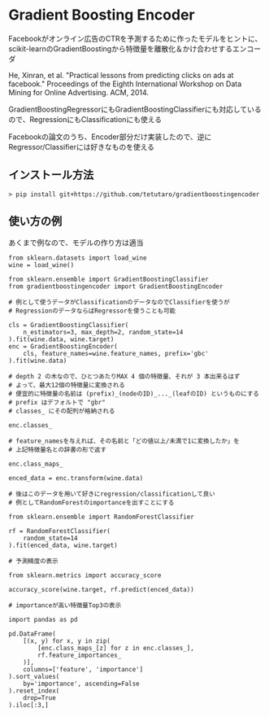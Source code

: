 # Gradient Boosting Encoder

Facebookがオンライン広告のCTRを予測するために作ったモデルをヒントに、scikit-learnのGradientBoostingから特徴量を離散化＆かけ合わせするエンコーダ

He, Xinran, et al. "Practical lessons from predicting clicks on ads at facebook." Proceedings of the Eighth International Workshop on Data Mining for Online Advertising. ACM, 2014.

GradientBoostingRegressorにもGradientBoostingClassifierにも対応しているので、RegressionにもClassificationにも使える

Facebookの論文のうち、Encoder部分だけ実装したので、逆にRegressor/Classifierには好きなものを使える

## インストール方法

`> pip install git+https://github.com/tetutaro/gradientboostingencoder`

## 使い方の例

あくまで例なので、モデルの作り方は適当

```
from sklearn.datasets import load_wine
wine = load_wine()

from sklearn.ensemble import GradientBoostingClassifier
from gradientboostingencoder import GradientBoostingEncoder

# 例として使うデータがClassificationのデータなのでClassifierを使うが
# RegressionのデータならばRegressorを使うことも可能

cls = GradientBoostingClassifier(
    n_estimators=3, max_depth=2, random_state=14
).fit(wine.data, wine.target)
enc = GradientBoostingEncoder(
    cls, feature_names=wine.feature_names, prefix='gbc'
).fit(wine.data)

# depth 2 の木なので、ひとつあたりMAX 4 個の特徴量、それが 3 本出来るはず
# よって、最大12個の特徴量に変換される
# 便宜的に特徴量の名前は (prefix)_(nodeのID)_..._(leafのID) というものにする
# prefix はデフォルトで "gbr"
# classes_ にその配列が格納される

enc.classes_

# feature_namesを与えれば、その名前と「どの値以上/未満で1に変換したか」を
# 上記特徴量名との辞書の形で返す

enc.class_maps_

enced_data = enc.transform(wine.data)

# 後はこのデータを用いて好きにregression/classificationして良い
# 例としてRandomForestのimportanceを出すことにする

from sklearn.ensemble import RandomForestClassifier

rf = RandomForestClassifier(
    random_state=14
).fit(enced_data, wine.target)

# 予測精度の表示

from sklearn.metrics import accuracy_score

accuracy_score(wine.target, rf.predict(enced_data))

# importanceが高い特徴量Top3の表示

import pandas as pd

pd.DataFrame(
    [(x, y) for x, y in zip(
        [enc.class_maps_[z] for z in enc.classes_],
        rf.feature_importances_
    )],
    columns=['feature', 'importance']
).sort_values(
    by='importance', ascending=False
).reset_index(
    drop=True
).iloc[:3,]
```
